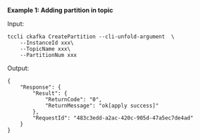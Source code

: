 **Example 1: Adding partition in topic**



Input: 

```
tccli ckafka CreatePartition --cli-unfold-argument  \
    --InstanceId xxx\
    --TopicName xxx\
    --PartitionNum xxx
```

Output: 
```
{
    "Response": {
        "Result": {
            "ReturnCode": "0",
            "ReturnMessage": "ok[apply success]"
        },
        "RequestId": "483c3edd-a2ac-420c-905d-47a5ec7de4ad"
    }
}
```

